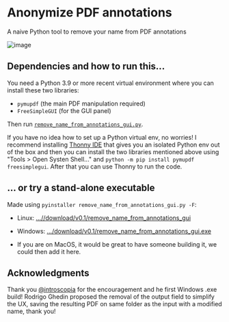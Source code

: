 # Anonymize PDF annotations

A naive Python tool to remove your name from PDF annotations

![image](https://github.com/user-attachments/assets/3271d15f-ae29-43a7-8fe1-b9d29d637b38)

## Dependencies and how to run this...

You need a Python 3.9 or more recent virtual environment where you can install these two libraries:

- `pymupdf`  (the main PDF manipulation required)
- `FreeSimpleGUI` (for the GUI panel)

Then run [`remove_name_from_annotations_gui.py`](https://github.com/villares/anonimize-pdf-annotations/blob/main/remove_name_from_annotations_gui.py).

If you have no idea how to set up a Python virtual env, no worries! I recommend installing [Thonny IDE](https://thonny.org) that gives you an isolated Python env out of the box and then you can install the two libraries mentioned above using  "Tools > Open Systen Shell..." and `python -m pip install pymupdf freesimplegui`. After that you can use Thonny to run the code.

## ... or try a stand-alone executable 

Made using `pyinstaller remove_name_from_annotations_gui.py -F`:

- Linux: [...//download/v0.1/remove_name_from_annotations_gui](https://github.com/villares/anonimize-pdf-annotations/releases/download/v0.1/remove_name_from_annotations_gui)
- Windows: [.../download/v0.1/remove_name_from_annotations_gui.exe](https://github.com/villares/anonimize-pdf-annotations/releases/download/v0.1/remove_name_from_annotations_gui.exe)

- If you are on MacOS, it would be great to have someone building it, we could then add it here.

## Acknowledgments

Thank you [@introscopia](https://github.com/introscopia) for the encouragement and he first Windows .exe build!
Rodrigo Ghedin proposed the removal of the output field to simplify the UX, saving the resulting PDF on same folder as the input with a modified name, thank you!
